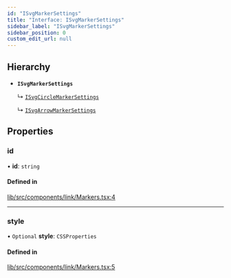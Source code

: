 ```yaml
---
id: "ISvgMarkerSettings"
title: "Interface: ISvgMarkerSettings"
sidebar_label: "ISvgMarkerSettings"
sidebar_position: 0
custom_edit_url: null
---
```


## Hierarchy

- **`ISvgMarkerSettings`**

  ↳ [`ISvgCircleMarkerSettings`](ISvgCircleMarkerSettings)

  ↳ [`ISvgArrowMarkerSettings`](ISvgArrowMarkerSettings)

## Properties

### id

• **id**: `string`

#### Defined in

[lib/src/components/link/Markers.tsx:4](https://github.com/tokarchyn/react-easy-diagram/blob/96a8c28/lib/src/components/link/Markers.tsx#L4)

___

### style

• `Optional` **style**: `CSSProperties`

#### Defined in

[lib/src/components/link/Markers.tsx:5](https://github.com/tokarchyn/react-easy-diagram/blob/96a8c28/lib/src/components/link/Markers.tsx#L5)
